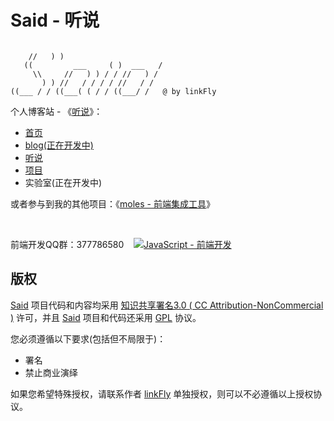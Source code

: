 Said - 听说
====


```
                                    
    //   ) )                        
   ((         ___     ( )  ___   /  
     \\     //   ) ) / / //   ) /   
       ) ) //   / / / / //   / /    
((___ / / ((___( ( / / ((___/ /   @ by linkFly     

```

个人博客站 - 《[听说](http://www.tasaid.com/)》：
- [首页](http://www.tasaid.com/)
- [blog(正在开发中)](http://www.cnblogs.com/silin6/)
- [听说](http://tasaid.com/said)
- [项目](http://tasaid.com/projects)
- 实验室(正在开发中)


或者参与到我的其他项目：《[moles - 前端集成工具](https://github.com/linkFly6/moles)》

&nbsp;

前端开发QQ群：377786580&nbsp;&nbsp;&nbsp;&nbsp;<a target="_blank" href="http://shang.qq.com/wpa/qunwpa?idkey=cb56d5db68d2001c42a3264df3bcd7e752713141fd2a3fb267b336c9b12487b8"><img border="0" src="http://pub.idqqimg.com/wpa/images/group.png" alt="JavaScript - 前端开发" title="JavaScript - 前端开发"></a>




## 版权

[Said](https://github.com/linkFly6/Said) 项目代码和内容均采用 [知识共享署名3.0 ( CC Attribution-NonCommercial )](https://creativecommons.org/licenses/by-nc/3.0/) 许可，并且 [Said](https://github.com/linkFly6/Said) 项目和代码还采用 [GPL](http://choosealicense.com/licenses/gpl-3.0/) 协议。

您必须遵循以下要求(包括但不局限于)：

 - 署名
 - 禁止商业演绎
 
 如果您希望特殊授权，请联系作者 [linkFly](linkFly6@live.com) 单独授权，则可以不必遵循以上授权协议。


